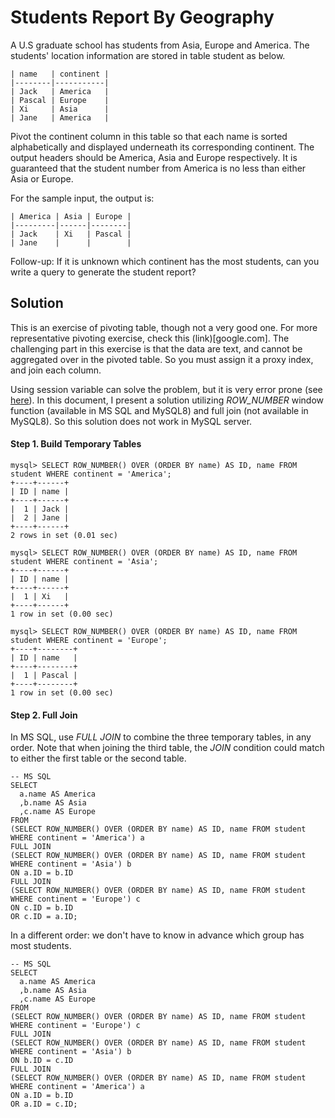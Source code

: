 # Students Report By Geography

A U.S graduate school has students from Asia, Europe and America. The students' location information are stored in table student as below.
 
```
| name   | continent |
|--------|-----------|
| Jack   | America   |
| Pascal | Europe    |
| Xi     | Asia      |
| Jane   | America   |
 ```

Pivot the continent column in this table so that each name is sorted alphabetically and displayed underneath its corresponding continent. The output headers should be America, Asia and Europe respectively. It is guaranteed that the student number from America is no less than either Asia or Europe.
 

For the sample input, the output is:
 
```
| America | Asia | Europe |
|---------|------|--------|
| Jack    | Xi   | Pascal |
| Jane    |      |        |
 ```

Follow-up: If it is unknown which continent has the most students, can you write a query to generate the student report?


## Solution
This is an exercise of pivoting table, though not a very good one. For more representative pivoting exercise, check this (link)[google.com]. The challenging part in this exercise is that the data are text, and cannot be aggregated over in the pivoted table. So you must assign it a proxy index, and join each column. 

Using session variable can solve the problem, but it is very error prone (see [here](mysql_session_vars.sql)). In this document, I present a solution utilizing *ROW_NUMBER* window function (available in MS SQL and MySQL8) and full join (not available in MySQL8). So this solution does not work in MySQL server.


#### Step 1. Build Temporary Tables
```
mysql> SELECT ROW_NUMBER() OVER (ORDER BY name) AS ID, name FROM student WHERE continent = 'America';
+----+------+
| ID | name |
+----+------+
|  1 | Jack |
|  2 | Jane |
+----+------+
2 rows in set (0.01 sec)

mysql> SELECT ROW_NUMBER() OVER (ORDER BY name) AS ID, name FROM student WHERE continent = 'Asia';
+----+------+
| ID | name |
+----+------+
|  1 | Xi   |
+----+------+
1 row in set (0.00 sec)

mysql> SELECT ROW_NUMBER() OVER (ORDER BY name) AS ID, name FROM student WHERE continent = 'Europe';
+----+--------+
| ID | name   |
+----+--------+
|  1 | Pascal |
+----+--------+
1 row in set (0.00 sec)
```

#### Step 2. Full Join
In MS SQL, use *FULL JOIN* to combine the three temporary tables, in any order. Note that when joining the third table, the *JOIN* condition could match to either the first table or the second table.

```
-- MS SQL
SELECT
  a.name AS America
  ,b.name AS Asia
  ,c.name AS Europe
FROM
(SELECT ROW_NUMBER() OVER (ORDER BY name) AS ID, name FROM student WHERE continent = 'America') a
FULL JOIN
(SELECT ROW_NUMBER() OVER (ORDER BY name) AS ID, name FROM student WHERE continent = 'Asia') b
ON a.ID = b.ID
FULL JOIN
(SELECT ROW_NUMBER() OVER (ORDER BY name) AS ID, name FROM student WHERE continent = 'Europe') c
ON c.ID = b.ID
OR c.ID = a.ID;
```

In a different order: we don't have to know in advance which group has most students.
```
-- MS SQL
SELECT
  a.name AS America
  ,b.name AS Asia
  ,c.name AS Europe
FROM
(SELECT ROW_NUMBER() OVER (ORDER BY name) AS ID, name FROM student WHERE continent = 'Europe') c
FULL JOIN
(SELECT ROW_NUMBER() OVER (ORDER BY name) AS ID, name FROM student WHERE continent = 'Asia') b
ON b.ID = c.ID
FULL JOIN
(SELECT ROW_NUMBER() OVER (ORDER BY name) AS ID, name FROM student WHERE continent = 'America') a
ON a.ID = b.ID
OR a.ID = c.ID;
```
